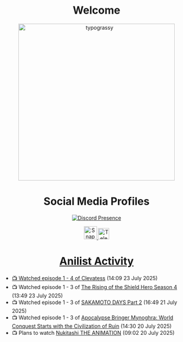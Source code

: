 <div align="center">

# Welcome
<a href="https://github.com/kawarimidoll/typograssy">
    <img alt="typograssy" src="https://typograssy.deno.dev/api?text=%E3%82%88%E3%81%86%E3%81%93%E3%81%9D%E3%81%BF%E3%81%AA%E3%81%95%E3%82%93%20-%20Sheby--&&l0=none&l1=82d9d0&l2=027353&l3=038c4c&l4=01402e&bg=none&frame=none&speed=100&comment=" width="421.99">
</a>

</div>

<div align="center">

# Social Media Profiles

[![Discord Presence](https://lanyard.cnrad.dev/api/612532963938271232)](https://discord.com/users/612532963938271232)


<a href="https://www.snapchat.com/add/a.sheby" title="Snapchat Profile">
    <img src="https://www.freepnglogos.com/uploads/snapchat-logo-png-0.png" width="35" alt="Snapchat Logo" />


<a href="https://t.me/ASheby" title="Telegram Profile">
    <img src="https://www.freepnglogos.com/uploads/telegram-logo-png-0.png" width="30" alt="Telegram Logo" />


</div>

<div align="center">

# Anilist Activity

</div>

<!-- ANILIST_ACTIVITY:start -->

-   📺 Watched episode 1 - 4 of [Clevatess](https://anilist.co/anime/178869) (14:09 23 July 2025)
-   📺 Watched episode 1 - 3 of [The Rising of the Shield Hero Season 4](https://anilist.co/anime/173780) (13:49 23 July 2025)
-   📺 Watched episode 1 - 3 of [SAKAMOTO DAYS Part 2](https://anilist.co/anime/184237) (16:49 21 July 2025)
-   📺 Watched episode 1 - 3 of [Apocalypse Bringer Mynoghra: World Conquest Starts with the Civilization of Ruin](https://anilist.co/anime/178433) (14:30 20 July 2025)
-   📺 Plans to watch [Nukitashi THE ANIMATION](https://anilist.co/anime/174188) (09:02 20 July 2025)

<!-- ANILIST_ACTIVITY:end -->
